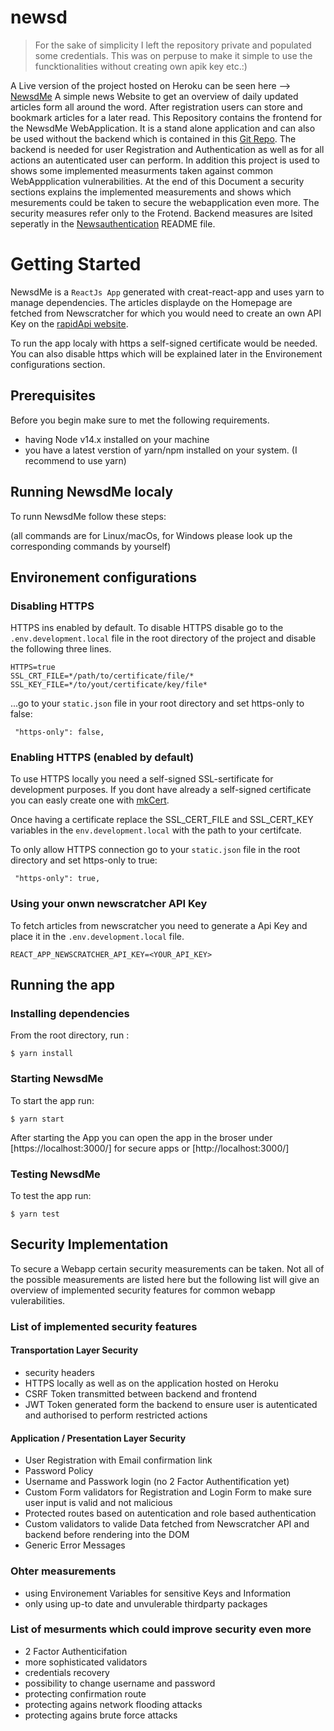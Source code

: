 # newsd

> For the sake of simplicity I left the repository private and populated some credentials.
> This was on perpuse to make it simple to use the funcktionalities without creating own apik key etc.:)


A Live version of the project hosted on Heroku can be seen here --> [NewsdMe](https://newsdme.herokuapp.com/)
A simple news Website to get an overview of daily updated articles form all around the word. After registration users can store and bookmark articles for a later read. 
This Repository contains the frontend for the NewsdMe WebApplication. It is a stand alone application and can also be used without the backend which is contained in this [Git Repo](https://github.com/snzew/newsdAuthentication). 
The backend is needed for user Registration and Authentication as well as for all actions an autenticated user can perform.
In addition this project is used to shows some implemented measurments taken against common WebAppplication vulnerabilities. At the end of this Document a security sections explains the implemented measurements and shows which mesurements could be taken to secure the webapplication even more. The security measures refer only to the Frotend. Backend measures are lsited seperatly in the [Newsauthentication](https://github.com/snzew/newsdAuthentication) README file.


  

# Getting Started
NewsdMe is a `ReactJs App` generated with creat-react-app and uses yarn to manage dependencies.
The articles displayde on the Homepage are fetched from Newscratcher for which you would need to create an own API Key on the [rapidApi website](https://rapidapi.com/newscatcher-api-newscatcher-api-default/api/newscatcher).

To run the app localy with https a self-signed certificate would be needed. You can also disable https which will be explained later in the Environement configurations section. 



## Prerequisites

Before you begin make sure to met the following requirements.

* having Node v14.x installed on your machine 
* you have a latest verstion of yarn/npm installed on your system. (I recommend to use yarn)


## Running NewsdMe localy
To runn NewsdMe follow these steps:

(all commands are for Linux/macOs, for Windows please look up the corresponding commands by yourself) 



## Environement configurations

### Disabling HTTPS
HTTPS ins enabled by default. To disable HTTPS disable go to the `.env.development.local` file in the root directory of the project and disable the following three lines.
```
HTTPS=true
SSL_CRT_FILE=*/path/to/certificate/file/*
SSL_KEY_FILE=*/to/yout/certificate/key/file*
```

...go to your `static.json` file in your root directory and set https-only to false:

```
 "https-only": false,
```


### Enabling HTTPS (enabled by default) 
To use HTTPS locally you need a self-signed SSL-sertificate for development purposes. 
If you dont have already a self-signed certificate you can easly create one with [mkCert](https://github.com/FiloSottile/mkcert).

Once having a certificate replace the SSL_CERT_FILE and SSL_CERT_KEY variables in the `env.development.local` with the path to your certifcate.

To only allow HTTPS connection go to your `static.json` file in the root directory and set https-only to true:

```
 "https-only": true,
```



### Using your onwn newscratcher API Key 
To fetch articles from newscratcher you need to generate a Api Key and place it in the `.env.development.local` file.

```
REACT_APP_NEWSCRATCHER_API_KEY=<YOUR_API_KEY>
```



## Running the app

### Installing dependencies

From the root directory, run :

```
$ yarn install
```


### Starting NewsdMe

To start the app run:
```
$ yarn start
```
After starting the App you can open the app in the broser under [https://localhost:3000/] for secure apps or [http://localhost:3000/]

### Testing NewsdMe

To test the app run:
```
$ yarn test
```

## Security Implementation
To secure a Webapp certain security measurements can be taken. Not all of the possible measurements are listed here but the following list will give an overview of implemented security features for common webapp vulerabilities.


### List of implemented security features 

#### Transportation Layer Security 
* security headers
* HTTPS locally as well as on the application hosted on Heroku
* CSRF Token transmitted between backend and frontend 
* JWT Token generated form the backend to ensure user is autenticated and authorised to perform restricted actions

#### Application / Presentation Layer Security 
* User Registration with Email confirmation link
* Password Policy 
* Username and Passwork login (no 2 Factor Authentification yet) 
* Custom Form validators for Registration and Login Form to make sure user input is valid and not malicious
* Protected routes based on autentication and role based authentication
* Custom validators to valide Data fetched from Newscratcher API and backend before rendering into the DOM 
* Generic Error Messages

### Ohter measurements 
* using Environement Variables for sensitive Keys and Information
* only using up-to date and unvulerable thirdparty packages 


### List of mesurments which could improve security even more 
* 2 Factor Authenticifation 
* more sophisticated validators
* credentials recovery 
* possibility to change username and password
* protecting confirmation route
* protecting agains network flooding attacks 
* protecting agains brute force attacks
